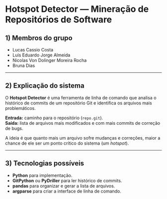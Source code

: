 # Hotspot Detector — Mineração de Repositórios de Software

## 1) Membros do grupo
- Lucas Cassio Costa  
- Luís Eduardo Jorge Almeida 
- Nicolas Von Dolinger Moreira Rocha
- Bruna Dias

---

## 2) Explicação do sistema
O **Hotspot Detector** é uma ferramenta de linha de comando que analisa o histórico de commits de um repositório Git e identifica os arquivos mais problemáticos.  

**Entrada:** caminho para o repositório (`repo.git`).  
**Saída:** lista de arquivos mais modificados e com mais commits de correção de bugs.  

A ideia é que quanto mais um arquivo sofre mudanças e correções, maior a chance de ele ser um ponto crítico do sistema (um *hotspot*).  

---

## 3) Tecnologias possíveis
- **Python** para implementação.  
- **GitPython** ou **PyDriller** para ler histórico de commits.  
- **pandas** para organizar e gerar a lista de arquivos.  
- **argparse** para criar a interface de linha de comando.  
